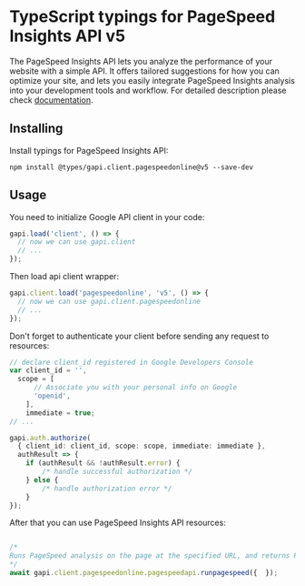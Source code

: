 # TypeScript typings for PageSpeed Insights API v5

The PageSpeed Insights API lets you analyze the performance of your website with a simple API. It offers tailored suggestions for how you can optimize your site, and lets you easily integrate PageSpeed Insights analysis into your development tools and workflow. 
For detailed description please check [documentation](https://developers.google.com/speed/docs/insights/v5/about).

## Installing

Install typings for PageSpeed Insights API:

```
npm install @types/gapi.client.pagespeedonline@v5 --save-dev
```

## Usage

You need to initialize Google API client in your code:

```typescript
gapi.load('client', () => {
  // now we can use gapi.client
  // ...
});
```

Then load api client wrapper:

```typescript
gapi.client.load('pagespeedonline', 'v5', () => {
  // now we can use gapi.client.pagespeedonline
  // ...
});
```

Don't forget to authenticate your client before sending any request to resources:

```typescript
// declare client_id registered in Google Developers Console
var client_id = '',
  scope = [ 
      // Associate you with your personal info on Google
      'openid',
    ],
    immediate = true;
// ...

gapi.auth.authorize(
  { client_id: client_id, scope: scope, immediate: immediate },
  authResult => {
    if (authResult && !authResult.error) {
        /* handle successful authorization */
    } else {
        /* handle authorization error */
    }
});
```

After that you can use PageSpeed Insights API resources:

```typescript

/*
Runs PageSpeed analysis on the page at the specified URL, and returns PageSpeed scores, a list of suggestions to make that page faster, and other information.
*/
await gapi.client.pagespeedonline.pagespeedapi.runpagespeed({  });
```
